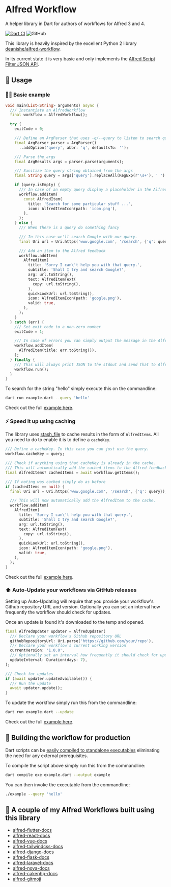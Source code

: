 # Alfred Workflow

A helper library in Dart for authors of workflows for Alfred 3 and 4.

[![Dart CI](https://github.com/techouse/alfred_workflow/actions/workflows/test.yml/badge.svg)](https://github.com/techouse/alfred_workflow/actions/workflows/test.yml)
![GitHub](https://img.shields.io/github/license/techouse/alfred_workflow)

This library is heavily inspired by the excellent Python 2 library [deanishe/alfred-workflow](https://github.com/deanishe/alfred-workflow).

In its current state it is very basic and only implements the [Alfred Script Filter JSON API](https://www.alfredapp.com/help/workflows/inputs/script-filter/json/).

## :children_crossing: Usage

### :technologist: Basic example

```dart
void main(List<String> arguments) async {
  /// Instantiate an AlfredWorkflow
  final workflow = AlfredWorkflow();

  try {
    exitCode = 0;

    /// Define an ArgParser that uses -q/--query to listen to search queries
    final ArgParser parser = ArgParser()
      ..addOption('query', abbr: 'q', defaultsTo: '');

    /// Parse the args
    final ArgResults args = parser.parse(arguments);

    /// Sanitize the query string obtained from the args
    final String query = args['query'].replaceAll(RegExp(r'\s+'), ' ').trim();

    if (query.isEmpty) {
      /// In case of an empty query display a placeholder in the Alfred feedback
      workflow.addItem(
        const AlfredItem(
          title: 'Search for some particular stuff ...',
          icon: AlfredItemIcon(path: 'icon.png'),
        ),
      );
    } else {
      /// When there is a query do something fancy

      /// In this case we'll search Google with our query.
      final Uri url = Uri.https('www.google.com', '/search', {'q': query});

      /// Add an item to the Alfred feedback
      workflow.addItem(
        AlfredItem(
          title: 'Sorry I can\'t help you with that query.',
          subtitle: 'Shall I try and search Google?',
          arg: url.toString(),
          text: AlfredItemText(
            copy: url.toString(),
          ),
          quickLookUrl: url.toString(),
          icon: AlfredItemIcon(path: 'google.png'),
          valid: true,
        ),
      );
    }
  } catch (err) {
    /// Set exit code to a non-zero number
    exitCode = 1;

    /// In case of errors you can simply output the message in the Alfred feedback
    workflow.addItem(
      AlfredItem(title: err.toString()),
    );
  } finally {
    /// This will always print JSON to the stdout and send that to Alfred.
    workflow.run();
  }
}
```

To search for the string "hello" simply execute this on the commandline:

```bash
dart run example.dart --query 'hello'
```

Check out the full [example here](example/basic.dart).

### :zap: Speed it up using caching

The library uses [stash_file](https://pub.dev/packages/stash_file) to cache results in the form of `AlfredItems`.
All you need to do to enable it is to define a `cacheKey`.

```dart
/// Define a cacheKey. In this case you can just use the query.
workflow.cacheKey = query;

/// Check if anything using that cacheKey is already in the cache.
/// This will automatically add the cached items to the Alfred feedback.
final AlfredItems? cachedItems = await workflow.getItems();

/// If noting was cached simply do as before
if (cachedItems == null) {
  final Uri url = Uri.https('www.google.com', '/search', {'q': query});

  /// This will now automatically add the AlfredItem to the cache.
  workflow.addItem(
    AlfredItem(
      title: 'Sorry I can\'t help you with that query.',
      subtitle: 'Shall I try and search Google?',
      arg: url.toString(),
      text: AlfredItemText(
        copy: url.toString(),
      ),
      quickLookUrl: url.toString(),
      icon: AlfredItemIcon(path: 'google.png'),
      valid: true,
    ),
  );
}
```

Check out the full [example here](example/caching.dart).

### :arrow_up: Auto-Update your workflows via GitHub releases

Setting up Auto-Updating will require that you provide your workflow's Github repository URL and version.
Optionally you can set an interval how frequently the workflow should check for updates.

Once an update is found it's downloaded to the temp and opened.

```dart
final AlfredUpdater updater = AlfredUpdater(
  /// Declare your workflow's Github repository URL
  githubRepositoryUrl: Uri.parse('https://github.com/your/repo'),
  /// Declare your workflow's current working version
  currentVersion: '1.0.0',
  /// Optionally set an interval how frequently it should check for updates
  updateInterval: Duration(days: 7),
);

/// Check for updates
if (await updater.updateAvailable()) {
  /// Run the update
  await updater.update();
}
```

To update the workflow simply run this from the commandline:

```bash
dart run example.dart --update
```

Check out the full [example here](example/auto_update.dart).

## :rocket: Building the workflow for production

Dart scripts can be [easily compiled to standalone executables](https://dart.dev/tools/dart-compile) eliminating the need for any external prerequisites.

To compile the script above simply run this from the commandline:

```bash
dart compile exe example.dart --output example
```

You can then invoke the executable from the commandline:

```bash
./example --query 'hello'
```

## :seedling: A couple of my Alfred Workflows built using this library

- [alfred-flutter-docs](https://github.com/techouse/alfred-flutter-docs)
- [alfred-react-docs](https://github.com/techouse/alfred-react-docs)
- [alfred-vue-docs](https://github.com/techouse/alfred-vue-docs)
- [alfred-tailwindcss-docs](https://github.com/techouse/alfred-tailwindcss-docs)
- [alfred-django-docs](https://github.com/techouse/alfred-django-docs)
- [alfred-flask-docs](https://github.com/techouse/alfred-flask-docs)
- [alfred-laravel-docs](https://github.com/techouse/alfred-laravel-docs)
- [alfred-nova-docs](https://github.com/techouse/alfred-nova-docs)
- [alfred-cakephp-docs](https://github.com/techouse/alfred-cakephp-docs)
- [alfred-gitmoji](https://github.com/techouse/alfred-gitmoji)
